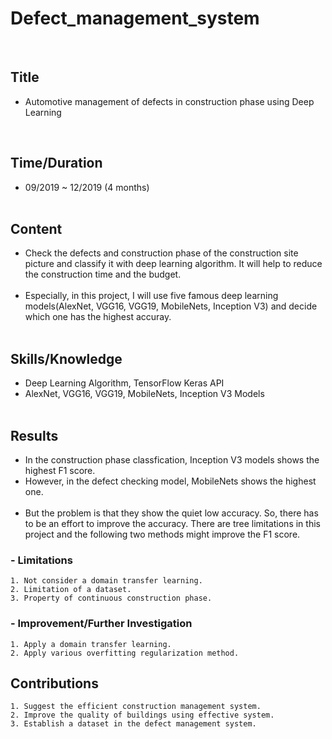 # Defect_management_system
<br>

## Title
- Automotive management of defects in construction phase using Deep Learning <br>
<br>

## Time/Duration
- 09/2019 ~ 12/2019 (4 months) <br><br>

## Content
- Check the defects and construction phase of the construction site picture and classify it with deep learning algorithm. It will help to reduce the construction time and the budget. <br><br>
- Especially, in this project, I will use five famous deep learning models(AlexNet, VGG16, VGG19, MobileNets, Inception V3) and decide which one has the highest accuray. <br><br>

## Skills/Knowledge
- Deep Learning Algorithm, TensorFlow Keras API <br>
- AlexNet, VGG16, VGG19, MobileNets, Inception V3 Models <br><br>

## Results
- In the construction phase classfication, Inception V3 models shows the highest F1 score. <br>
- However, in the defect checking model, MobileNets shows the highest one. <br><br>
- But the problem is that they show the quiet low accuracy. So, there has to be an effort to improve the accuracy. There are tree limitations in this project and the following two methods might improve the F1 score. <br>
	
### - Limitations
	1. Not consider a domain transfer learning.
	2. Limitation of a dataset.
	3. Property of continuous construction phase.
### - Improvement/Further Investigation 
	1. Apply a domain transfer learning.
	2. Apply various overfitting regularization method.

## Contributions
	1. Suggest the efficient construction management system.
	2. Improve the quality of buildings using effective system.
	3. Establish a dataset in the defect management system.

